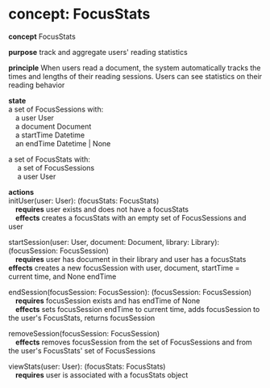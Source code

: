 # concept: FocusStats
**concept** FocusStats

**purpose** track and aggregate users' reading statistics

**principle** When users read a document, the system automatically tracks the times and lengths of their reading sessions. Users can see statistics on their reading behavior

**state**  
a set of FocusSessions with:  
&emsp;a user User  
&emsp;a document Document  
&emsp;a startTime Datetime  
&emsp;an endTime Datetime | None

a set of FocusStats with:  
&emsp; a set of FocusSessions  
&emsp; a user User

**actions**  
initUser(user: User): (focusStats: FocusStats)  
&emsp;**requires** user exists and does not have a focusStats  
&emsp;**effects** creates a focusStats with an empty set of FocusSessions and user  

startSession(user: User, document: Document, library: Library): (focusSession: FocusSession)  
&emsp;**requires** user has document in their library and user has a focusStats
&emsp;**effects** creates a new focusSession with user, document, startTime = current time, and None endTime

endSession(focusSession: FocusSession): (focusSession: FocusSession)  
&emsp;**requires** focusSession exists and has endTime of None  
&emsp;**effects** sets focusSession endTime to current time, adds focusSession to the user's FocusStats, returns focusSession

removeSession(focusSession: FocusSession)  
&emsp;**effects** removes focusSession from the set of FocusSessions and from the user's FocusStats' set of FocusSessions

viewStats(user: User): (focusStats: FocusStats)  
&emsp;**requires** user is associated with a focusStats object    